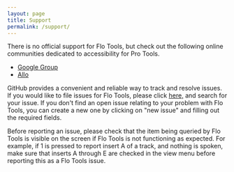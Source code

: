 ```yaml
---
layout: page
title: Support
permalink: /support/
---
```


There is no official support for Flo Tools, but check out the following online communities dedicated to accessibility for Pro Tools.  

* [Google Group](https://groups.google.com/forum/#!forum/ptaccess)
* [Allo](https://allo.app.goo.gl/g-PjtpZyBFdgOW0iGcAMvdW8)

GitHub provides a convenient and reliable way to track and resolve issues. If you would like to file issues for Flo Tools, please click [here,](https://github.com/flotools/flotools/issues) and search for your issue. If you don't find an open issue relating to your problem with Flo Tools, you can create a new one by clicking on "new issue" and filling out the required fields.

Before reporting an issue, please check that the item being queried by Flo Tools is visible on the screen if Flo Tools is not functioning as expected. For example, if 1 is pressed to report insert A of a track, and nothing is spoken, make sure that inserts A through E are checked in the view menu before reporting this as a Flo Tools issue.
